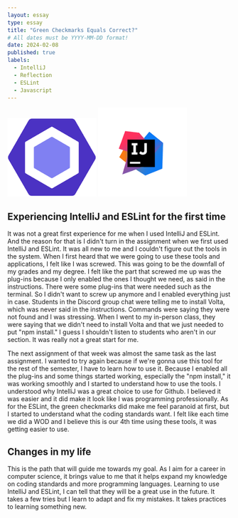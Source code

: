 ```yaml
---
layout: essay
type: essay
title: "Green Checkmarks Equals Correct?"
# All dates must be YYYY-MM-DD format!
date: 2024-02-08
published: true
labels:
  - IntelliJ
  - Reflection
  - ESLint
  - Javascript
---
```


<div class="text-center p-4">
  <img width="200px" src="../img/eslint-img.png" >
  <img width="200px" src="../img/intellij-img.png" >
</div>

## Experiencing IntelliJ and ESLint for the first time

It was not a great first experience for me when I used IntelliJ and ESLint. And the reason for that is I didn't turn in the assignment when we first used IntelliJ and ESLint. It was all new to me and I couldn't figure out the tools in the system. When I first heard that we were going to use these tools and applications, I felt like I was screwed. This was going to be the downfall of my grades and my degree. I felt like the part that screwed me up was the plug-ins because I only enabled the ones I thought we need, as said in the instructions. There were some plug-ins that were needed such as the terminal. So I didn't want to screw up anymore and I enabled everything just in case. Students in the Discord group chat were telling me to install Volta, which was never said in the instructions. Commands were saying they were not found and I was stressing. When I went to my in-person class, they were saying that we didn't need to install Volta and that we just needed to put "npm install." I guess I shouldn't listen to students who aren't in our section. It was really not a great start for me.

The next assignment of that week was almost the same task as the last assignment. I wanted to try again because if we're gonna use this tool for the rest of the semester, I have to learn how to use it. Because I enabled all the plug-ins and some things started working, especially the "npm install," it was working smoothly and I started to understand how to use the tools. I understood why IntelliJ was a great choice to use for Github. I believed it was easier and it did make it look like I was programming professionally. As for the ESLint, the green checkmarks did make me feel paranoid at first, but I started to understand what the coding standards want. I felt like each time we did a WOD and I believe this is our 4th time using these tools, it was getting easier to use.

## Changes in my life

This is the path that will guide me towards my goal. As I aim for a career in computer science, it brings value to me that it helps expand my knowledge on coding standards and more programming languages. Learning to use IntelliJ and ESLint, I can tell that they will be a great use in the future. It takes a few tries but I learn to adapt and fix my mistakes. It takes practices to learning something new.
